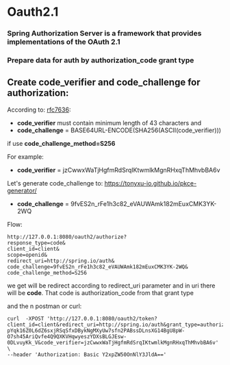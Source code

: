 # Oauth2.1
### Spring Authorization Server is a framework that provides implementations of the OAuth 2.1 

### Prepare data for auth by authorization_code grant type

## Create code_verifier and code_challenge for authorization:
According to: [rfc7636](https://www.rfc-editor.org/rfc/rfc7636#section-4.1):
- **code_verifier** must contain minimum length of 43 characters
and 
- **code_challenge** = BASE64URL-ENCODE(SHA256(ASCII(code_verifier)))

if use **code_challenge_method=S256**

For example:
- **code_verifier** = jzCwwxWaTjHgfmRdSrqIKtwmlkMgnRHxqThMhvbBA6v 

Let's generate code_challenge to:
https://tonyxu-io.github.io/pkce-generator/
- **code_challenge** = 9fvES2n_rFe1h3c82_eVAUWAmk182mEuxCMK3YK-2WQ

Flow:
```
http://127.0.0.1:8080/oauth2/authorize?
response_type=code&
client_id=client&
scope=openid&
redirect_uri=http://spring.io/auth&
code_challenge=9fvES2n_rFe1h3c82_eVAUWAmk182mEuxCMK3YK-2WQ&
code_challenge_method=S256
```

we get will be redirect according to redirect_uri parameter and in uri there will be **code**. That code is authorization_code from that grant type

and the n postman or curl:
```
curl  -XPOST 'http://127.0.0.1:8080/oauth2/token?client_id=client&redirect_uri=http://spring.io/auth&grant_type=authorization_code&code=ce7osXDDkuXlvQ0EzBOt-pYqk16Z0L6dZ6sxjRSqSfxDBykNgMXyUw7sfn2PABssDLnsXG14BgU8pW-O7sh45AriQvfe4Q9QXKVHqwyeszYDXsBLGJEsw-0DLvuyKk_V&code_verifier=jzCwwxWaTjHgfmRdSrqIKtwmlkMgnRHxqThMhvbBA6v' \
--header 'Authorization: Basic Y2xpZW50OnNlY3JldA=='

```
